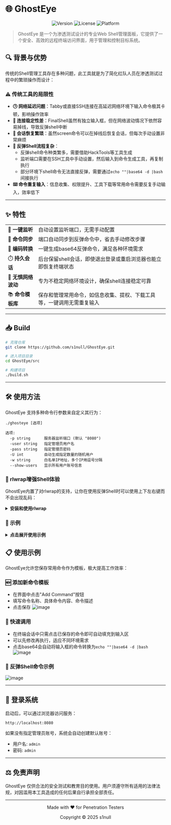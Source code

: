 # 🌐 GhostEye

<div align="center">
  
![Version](https://img.shields.io/badge/版本-1.0.0-blue)
![License](https://img.shields.io/badge/许可证-MIT-green)
![Platform](https://img.shields.io/badge/平台-Linux%20-lightgrey)

</div>

> GhostEye 是一个为渗透测试设计的专业Web Shell管理面板，它提供了一个安全、高效的远程终端访问界面，用于管理和控制目标系统。


## 🔍 背景与优势

传统的Shell管理工具存在多种问题，此工具就是为了简化红队人员在渗透测试过程中的繁琐操作而设计：

### ⚠️ 传统工具的局限性

- **🕒 网络延迟问题**：Tabby或直接SSH连接在高延迟网络环境下输入命令极其卡顿，影响操作效率
- **📶 连接稳定性差**：FinalShell虽然有独立输入框，但在网络波动情况下依然容易掉线，导致反弹shell中断
- **🔄 会话恢复繁琐**：虽然screen命令可以在掉线后恢复会话，但每次手动设置非常麻烦
- **🧩 反弹Shell流程复杂**：
  - 反弹shell命令种类繁多，需要借助HackTools等工具生成
  - 监听端口需要在SSH工具中手动设置，然后输入到命令生成工具，再复制执行
  - 部分环境下shell命令无法直接反弹，需要通过`echo ""|base64 -d |bash`间接执行
- **⌨️ 命令重复输入**：信息收集、权限提升、工具下载等常用命令需要反复手动输入，效率低下

---

## ✨ 特性

<table>
  <tr>
    <td>🚀 <b>一键监听</b></td>
    <td>自动设置监听端口，无需手动配置</td>
  </tr>
  <tr>
    <td>🔄 <b>命令同步</b></td>
    <td>端口自动同步到反弹命令中，省去手动修改步骤</td>
  </tr>
  <tr>
    <td>🔐 <b>编码转换</b></td>
    <td>一键生成base64反弹命令，满足各种环境需求</td>
  </tr>
  <tr>
    <td>⏱️ <b>持久会话</b></td>
    <td>后台保留shell会话，即使退出登录或重启浏览器也能立即恢复终端状态</td>
  </tr>
  <tr>
    <td>📶 <b>无惧网络波动</b></td>
    <td>专为不稳定网络环境设计，确保shell连接稳定可靠</td>
  </tr>
  <tr>
    <td>📚 <b>命令模板库</b></td>
    <td>保存和管理常用命令，如信息收集、提权、下载工具等，一键调用无需重复输入</td>
  </tr>
</table>

---

## 📥 Build

```bash
# 克隆仓库
git clone https://github.com/s1null/GhostEye.git

# 进入项目目录
cd GhostEye/src

# 构建项目
./build.sh
```

---

## 🛠️ 使用方法

GhostEye 支持多种命令行参数来自定义其行为：

```
./ghosteye [选项]

选项:
  -p string      服务器监听端口 (默认 "8080")
  -user string   指定管理员用户名
  -pass string   指定管理员密码
  -U int         自动生成指定数量的随机用户
  -w string      白名单IP地址，多个IP用逗号分隔
  --show-users   显示所有用户账号信息
```
### 🔡 rlwrap增强Shell体验

GhostEye内置了对rlwrap的支持，让你在使用反弹Shell时可以使用上下左右键而不会出现乱码：

<details>
<summary><b>安装和使用rlwrap</b></summary>

```bash
# 在Debian/Ubuntu上安装rlwrap
sudo apt-get install rlwrap

# 在CentOS/RHEL上安装rlwrap
sudo yum install rlwrap
```

使用rlwrap接收反弹Shell:
```bash
# 使用rlwrap启动nc监听
rlwrap nc -lvnp [PORT]

# 使用rlwrap与GhostEye
# GhostEye会自动检测并使用rlwrap，如果它在系统中可用
```

rlwrap的优势:
- 支持命令历史记录 (使用上下箭头键)
- 支持命令行编辑 (使用左右箭头键)
- Tab键自动补全
- 不会因为使用特殊键而导致shell出现乱码
- 增强了交互式shell的可用性

</details>

### 📝 示例

<details>
<summary><b>点击展开使用示例</b></summary>

```bash
# 使用指定端口启动服务
./ghosteye -p 9090

# 指定管理员账号启动
./ghosteye -user admin -pass secure_password

# 启动并限制只允许特定IP访问
./ghosteye -w 192.168.1.100,10.0.0.5

# 生成5个随机用户并启动
./ghosteye -U 5

# 显示所有已创建的用户账号信息
./ghosteye --show-users
```
</details>


## 📋 使用示例

GhostEye允许您保存常用命令作为模板，极大提高工作效率：

### 🆕 添加新命令模板
- 在界面中点击"Add Command"按钮
- 填写命令名称、具体命令内容、命令描述
- 点击保存
![image](https://github.com/user-attachments/assets/bbddfdd8-97f4-4d20-bf6e-0fc3b588be8e)

### 🚀 快速调用
- 在终端会话中只需点击已保存的命令即可自动填充到输入区
- 可以先修改再执行，适应不同环境需求
- 点击base64会自动将输入框的命令转换为`echo ""|base64 -d |bash`
![image](https://github.com/user-attachments/assets/9774520d-5e3e-40a6-8e9e-0dee4e5574c4)

### 🔄 反弹Shell命令示例
![image](https://github.com/user-attachments/assets/980efb2e-bff7-40d7-96b0-7d7d944e378f)



---

## 🔑 登录系统

启动后，可以通过浏览器访问服务：

```
http://localhost:8080
```

如果没有指定管理员账号，系统会自动创建默认账号：
- 用户名: `admin`
- 密码: `admin`


---

## ⚖️ 免责声明

GhostEye 仅供合法的安全测试和教育目的使用。用户须遵守所有适用的法律法规，对因滥用本工具造成的任何后果自行承担全部责任。

---

<div align="center">
  
  <p>Made with ❤️ for Penetration Testers</p>
  <p>Copyright © 2025 s1null</p>
  
</div>
